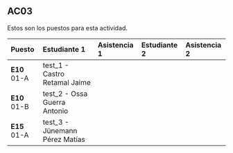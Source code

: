 ## AC03

Estos son los puestos para esta actividad.

|Puesto|Estudiante 1|Asistencia 1|Estudiante 2|Asistencia 2|
|:-----|:-----------|:-----------|:-----------|:-----------|
|**E10** 01-A|test_1 - Castro Retamal Jaime||||
|**E10** 01-B|test_2 - Ossa Guerra Antonio||||
|**E15** 01-A|test_3 - Jünemann Pérez Matías||||